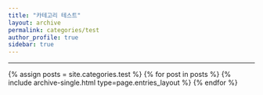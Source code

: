 ```yaml
---
title: "카테고리 테스트"
layout: archive
permalink: categories/test
author_profile: true
sidebar: true
---
```


***

{% assign posts = site.categories.test %}
{% for post in posts %} {% include archive-single.html type=page.entries_layout %} {% endfor %}